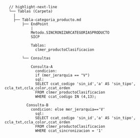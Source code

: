       // highlight-next-line
      └── Tablas (Carpeta)
        |
        ├── Tabla-categoria_producto.md
            ├── EndPoint 
                |
                Metodo.SINCRONIZARCATEGORIASPRODUCTO
                SICP

                Tablas:
                  clmer_productoClasificacion

            └── Consultas

                Consulta-A
                  condicion: 
                  if (mer_jerarquia == "V")
                  sql:
                  SELECT ccat_codigo 'sin_id','a' AS 'sin_tipo', ccla_txt,ccla_color,ccat_orden 
                  FROM clmer_productoClasificacion 
                  WHERE ccat_codigo IN (4,13);

              Consulta-B
                condicion: else mer_jerarquia=='V'
                  sql:
                  SELECT ccat_codigo 'sin_id','a' AS 'sin_tipo', ccla_txt,ccla_color,ccat_orden 
                  FROM clmer_productoClasificacion 
                  WHERE ccat_sincronizacion = '1'